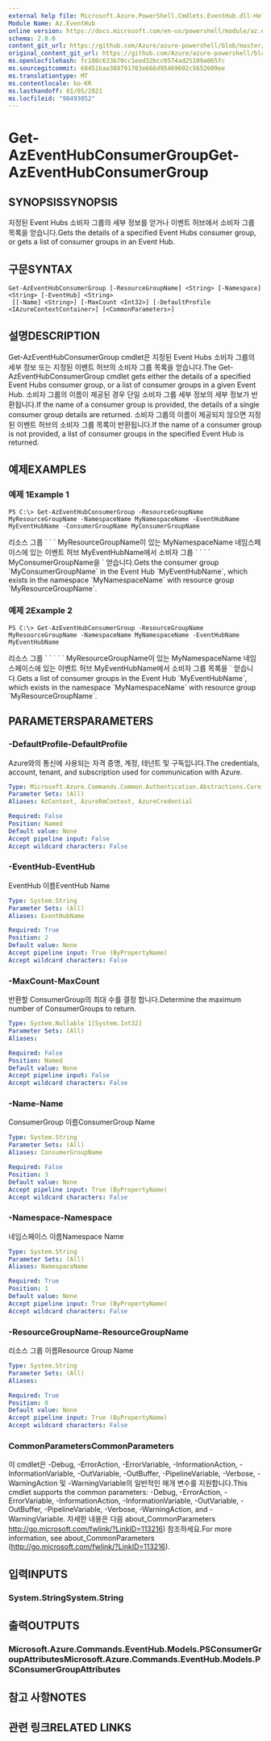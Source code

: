 ```yaml
---
external help file: Microsoft.Azure.PowerShell.Cmdlets.EventHub.dll-Help.xml
Module Name: Az.EventHub
online version: https://docs.microsoft.com/en-us/powershell/module/az.eventhub/get-azeventhubconsumergroup
schema: 2.0.0
content_git_url: https://github.com/Azure/azure-powershell/blob/master/src/EventHub/EventHub/help/Get-AzEventHubConsumerGroup.md
original_content_git_url: https://github.com/Azure/azure-powershell/blob/master/src/EventHub/EventHub/help/Get-AzEventHubConsumerGroup.md
ms.openlocfilehash: fc108c633b70cc1eed32bcc0574ad25109a065fc
ms.sourcegitcommit: 68451baa389791703e666d95469602c5652609ee
ms.translationtype: MT
ms.contentlocale: ko-KR
ms.lasthandoff: 01/05/2021
ms.locfileid: "98493052"
---
```

# <span data-ttu-id="2f87b-101">Get-AzEventHubConsumerGroup</span><span class="sxs-lookup"><span data-stu-id="2f87b-101">Get-AzEventHubConsumerGroup</span></span>

## <span data-ttu-id="2f87b-102">SYNOPSIS</span><span class="sxs-lookup"><span data-stu-id="2f87b-102">SYNOPSIS</span></span>
<span data-ttu-id="2f87b-103">지정된 Event Hubs 소비자 그룹의 세부 정보를 얻거나 이벤트 허브에서 소비자 그룹 목록을 얻습니다.</span><span class="sxs-lookup"><span data-stu-id="2f87b-103">Gets the details of a specified Event Hubs consumer group, or gets a list of consumer groups in an Event Hub.</span></span>

## <span data-ttu-id="2f87b-104">구문</span><span class="sxs-lookup"><span data-stu-id="2f87b-104">SYNTAX</span></span>

```
Get-AzEventHubConsumerGroup [-ResourceGroupName] <String> [-Namespace] <String> [-EventHub] <String>
 [[-Name] <String>] [-MaxCount <Int32>] [-DefaultProfile <IAzureContextContainer>] [<CommonParameters>]
```

## <span data-ttu-id="2f87b-105">설명</span><span class="sxs-lookup"><span data-stu-id="2f87b-105">DESCRIPTION</span></span>
<span data-ttu-id="2f87b-106">Get-AzEventHubConsumerGroup cmdlet은 지정된 Event Hubs 소비자 그룹의 세부 정보 또는 지정된 이벤트 허브의 소비자 그룹 목록을 얻습니다.</span><span class="sxs-lookup"><span data-stu-id="2f87b-106">The Get-AzEventHubConsumerGroup cmdlet gets either the details of a specified Event Hubs consumer group, or a list of consumer groups in a given Event Hub.</span></span>
<span data-ttu-id="2f87b-107">소비자 그룹의 이름이 제공된 경우 단일 소비자 그룹 세부 정보의 세부 정보가 반환됩니다.</span><span class="sxs-lookup"><span data-stu-id="2f87b-107">If the name of a consumer group is provided, the details of a single consumer group details are returned.</span></span>
<span data-ttu-id="2f87b-108">소비자 그룹의 이름이 제공되지 않으면 지정된 이벤트 허브의 소비자 그룹 목록이 반환됩니다.</span><span class="sxs-lookup"><span data-stu-id="2f87b-108">If the name of a consumer group is not provided, a list of consumer groups in the specified Event Hub is returned.</span></span>

## <span data-ttu-id="2f87b-109">예제</span><span class="sxs-lookup"><span data-stu-id="2f87b-109">EXAMPLES</span></span>

### <span data-ttu-id="2f87b-110">예제 1</span><span class="sxs-lookup"><span data-stu-id="2f87b-110">Example 1</span></span>
```
PS C:\> Get-AzEventHubConsumerGroup -ResourceGroupName MyResourceGroupName -NamespaceName MyNamespaceName -EventHubName MyEventHubName -ConsumerGroupName MyConsumerGroupName
```

<span data-ttu-id="2f87b-111">리소스 그룹 \` \` \` MyResourceGroupName이 있는 MyNamespaceName 네임스페이스에 있는 이벤트 허브 MyEventHubName에서 소비자 그룹 \` \` \` \` MyConsumerGroupName을 \` 얻습니다.</span><span class="sxs-lookup"><span data-stu-id="2f87b-111">Gets the consumer group \`MyConsumerGroupName\` in the Event Hub \`MyEventHubName\`, which exists in the namespace \`MyNamespaceName\` with resource group \`MyResourceGroupName\`.</span></span>

### <span data-ttu-id="2f87b-112">예제 2</span><span class="sxs-lookup"><span data-stu-id="2f87b-112">Example 2</span></span>
```
PS C:\> Get-AzEventHubConsumerGroup -ResourceGroupName MyResourceGroupName -NamespaceName MyNamespaceName -EventHubName MyEventHubName
```

<span data-ttu-id="2f87b-113">리소스 그룹 \` \` \` \` \` MyResourceGroupName이 있는 MyNamespaceName 네임스페이스에 있는 이벤트 허브 MyEventHubName에서 소비자 그룹 목록을 \` 얻습니다.</span><span class="sxs-lookup"><span data-stu-id="2f87b-113">Gets a list of consumer groups in the Event Hub \`MyEventHubName\`, which exists in the namespace \`MyNamespaceName\` with resource group \`MyResourceGroupName\`.</span></span>

## <span data-ttu-id="2f87b-114">PARAMETERS</span><span class="sxs-lookup"><span data-stu-id="2f87b-114">PARAMETERS</span></span>

### <span data-ttu-id="2f87b-115">-DefaultProfile</span><span class="sxs-lookup"><span data-stu-id="2f87b-115">-DefaultProfile</span></span>
<span data-ttu-id="2f87b-116">Azure와의 통신에 사용되는 자격 증명, 계정, 테넌트 및 구독입니다.</span><span class="sxs-lookup"><span data-stu-id="2f87b-116">The credentials, account, tenant, and subscription used for communication with Azure.</span></span>

```yaml
Type: Microsoft.Azure.Commands.Common.Authentication.Abstractions.Core.IAzureContextContainer
Parameter Sets: (All)
Aliases: AzContext, AzureRmContext, AzureCredential

Required: False
Position: Named
Default value: None
Accept pipeline input: False
Accept wildcard characters: False
```

### <span data-ttu-id="2f87b-117">-EventHub</span><span class="sxs-lookup"><span data-stu-id="2f87b-117">-EventHub</span></span>
<span data-ttu-id="2f87b-118">EventHub 이름</span><span class="sxs-lookup"><span data-stu-id="2f87b-118">EventHub Name</span></span>

```yaml
Type: System.String
Parameter Sets: (All)
Aliases: EventHubName

Required: True
Position: 2
Default value: None
Accept pipeline input: True (ByPropertyName)
Accept wildcard characters: False
```

### <span data-ttu-id="2f87b-119">-MaxCount</span><span class="sxs-lookup"><span data-stu-id="2f87b-119">-MaxCount</span></span>
<span data-ttu-id="2f87b-120">반환할 ConsumerGroup의 최대 수를 결정 합니다.</span><span class="sxs-lookup"><span data-stu-id="2f87b-120">Determine the maximum number of ConsumerGroups  to return.</span></span>

```yaml
Type: System.Nullable`1[System.Int32]
Parameter Sets: (All)
Aliases:

Required: False
Position: Named
Default value: None
Accept pipeline input: False
Accept wildcard characters: False
```

### <span data-ttu-id="2f87b-121">-Name</span><span class="sxs-lookup"><span data-stu-id="2f87b-121">-Name</span></span>
<span data-ttu-id="2f87b-122">ConsumerGroup 이름</span><span class="sxs-lookup"><span data-stu-id="2f87b-122">ConsumerGroup Name</span></span>

```yaml
Type: System.String
Parameter Sets: (All)
Aliases: ConsumerGroupName

Required: False
Position: 3
Default value: None
Accept pipeline input: True (ByPropertyName)
Accept wildcard characters: False
```

### <span data-ttu-id="2f87b-123">-Namespace</span><span class="sxs-lookup"><span data-stu-id="2f87b-123">-Namespace</span></span>
<span data-ttu-id="2f87b-124">네임스페이스 이름</span><span class="sxs-lookup"><span data-stu-id="2f87b-124">Namespace Name</span></span>

```yaml
Type: System.String
Parameter Sets: (All)
Aliases: NamespaceName

Required: True
Position: 1
Default value: None
Accept pipeline input: True (ByPropertyName)
Accept wildcard characters: False
```

### <span data-ttu-id="2f87b-125">-ResourceGroupName</span><span class="sxs-lookup"><span data-stu-id="2f87b-125">-ResourceGroupName</span></span>
<span data-ttu-id="2f87b-126">리소스 그룹 이름</span><span class="sxs-lookup"><span data-stu-id="2f87b-126">Resource Group Name</span></span>

```yaml
Type: System.String
Parameter Sets: (All)
Aliases:

Required: True
Position: 0
Default value: None
Accept pipeline input: True (ByPropertyName)
Accept wildcard characters: False
```

### <span data-ttu-id="2f87b-127">CommonParameters</span><span class="sxs-lookup"><span data-stu-id="2f87b-127">CommonParameters</span></span>
<span data-ttu-id="2f87b-128">이 cmdlet은 -Debug, -ErrorAction, -ErrorVariable, -InformationAction, -InformationVariable, -OutVariable, -OutBuffer, -PipelineVariable, -Verbose, -WarningAction 및 -WarningVariable의 일반적인 매개 변수를 지원합니다.</span><span class="sxs-lookup"><span data-stu-id="2f87b-128">This cmdlet supports the common parameters: -Debug, -ErrorAction, -ErrorVariable, -InformationAction, -InformationVariable, -OutVariable, -OutBuffer, -PipelineVariable, -Verbose, -WarningAction, and -WarningVariable.</span></span> <span data-ttu-id="2f87b-129">자세한 내용은 다음 about_CommonParameters http://go.microsoft.com/fwlink/?LinkID=113216) 참조하세요.</span><span class="sxs-lookup"><span data-stu-id="2f87b-129">For more information, see about_CommonParameters (http://go.microsoft.com/fwlink/?LinkID=113216).</span></span>

## <span data-ttu-id="2f87b-130">입력</span><span class="sxs-lookup"><span data-stu-id="2f87b-130">INPUTS</span></span>

### <span data-ttu-id="2f87b-131">System.String</span><span class="sxs-lookup"><span data-stu-id="2f87b-131">System.String</span></span>

## <span data-ttu-id="2f87b-132">출력</span><span class="sxs-lookup"><span data-stu-id="2f87b-132">OUTPUTS</span></span>

### <span data-ttu-id="2f87b-133">Microsoft.Azure.Commands.EventHub.Models.PSConsumerGroupAttributes</span><span class="sxs-lookup"><span data-stu-id="2f87b-133">Microsoft.Azure.Commands.EventHub.Models.PSConsumerGroupAttributes</span></span>

## <span data-ttu-id="2f87b-134">참고 사항</span><span class="sxs-lookup"><span data-stu-id="2f87b-134">NOTES</span></span>

## <span data-ttu-id="2f87b-135">관련 링크</span><span class="sxs-lookup"><span data-stu-id="2f87b-135">RELATED LINKS</span></span>
